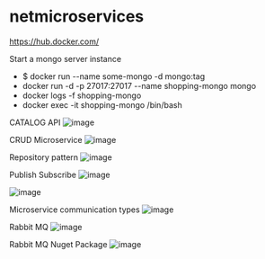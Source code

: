 # netmicroservices


https://hub.docker.com/

Start a mongo server instance
- $ docker run --name some-mongo -d mongo:tag
- docker run -d -p 27017:27017 --name shopping-mongo mongo
- docker logs -f shopping-mongo
- docker exec -it shopping-mongo /bin/bash

CATALOG API
![image](https://user-images.githubusercontent.com/115392816/198754742-19ec008a-fd67-4d78-82a2-c891f9bf6d2e.png)

CRUD Microservice
![image](https://user-images.githubusercontent.com/115392816/198754783-ab6bb0a6-86ef-42f2-aa39-6e0b83f59678.png)

Repository pattern
![image](https://user-images.githubusercontent.com/115392816/198757993-a556ac13-fcc3-419f-a959-a301dafa09c4.png)

Publish Subscribe
![image](https://user-images.githubusercontent.com/115392816/204116332-3449e969-9ac6-4667-968f-602f66c9a149.png)

![image](https://user-images.githubusercontent.com/115392816/204116338-a59bb01a-0b7d-4057-9221-152603d82228.png)

Microservice communication types
![image](https://user-images.githubusercontent.com/115392816/204116436-09e4d507-1018-48fa-8a14-4041e8e00f92.png)

Rabbit MQ
![image](https://user-images.githubusercontent.com/115392816/204116554-6d796cc0-4356-4122-860f-dcab7ef940f4.png)

Rabbit MQ Nuget Package
![image](https://user-images.githubusercontent.com/115392816/204117058-64f1c608-84b5-4bf4-abd3-53bbef0beb12.png)

